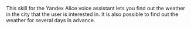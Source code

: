 This skill for the Yandex Alice voice assistant lets you find out the weather in the city that the user is interested in. It is also possible to find out the weather for several days in advance.      
